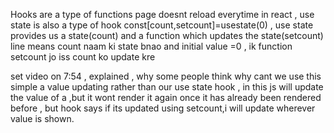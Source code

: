 Hooks are a type of functions
page doesnt reload everytime in react ,
use state is also a type of hook
const[count,setcount]=usestate(0)  , use state provides us a state(count) and a function which updates the state(setcount)
line means count naam ki state bnao and initial value =0 , ik function setcount jo iss count ko update kre

set video on 7:54 , explained , why some people think why cant we use this simple a value updating rather than our use state hook ,
in this js will update the value of a ,but it wont render it again once it has already been rendered before , but hook says if its updated using setcount,i will update wherever value is shown.